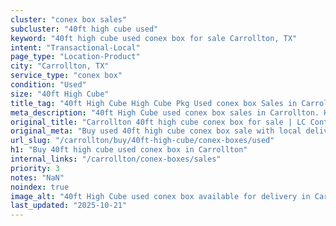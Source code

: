 ```yaml
---
cluster: "conex box sales"
subcluster: "40ft high cube used"
keyword: "40ft high cube used conex box for sale Carrollton, TX"
intent: "Transactional-Local"
page_type: "Location-Product"
city: "Carrollton, TX"
service_type: "conex box"
condition: "Used"
size: "40ft High Cube"
title_tag: "40ft High Cube High Cube Pkg Used conex box Sales in Carrollton | LC Container"
meta_description: "40ft High Cube used conex box sales in Carrollton. High cube containers with extra height. Fast delivery, competitive pricing. Serving conex boxes area. Quote ID: HZR. Call (214) 524-4168 for your free quote today."
original_title: "Carrollton 40ft high cube conex box for sale | LC Container"
original_meta: "Buy used 40ft high cube conex box sale with local delivery in Carrollton, TX. LC Container — local Since 2003. Request a fast quote today."
url_slug: "/carrollton/buy/40ft-high-cube/conex-boxes/used"
h1: "Buy 40ft high cube used conex box in Carrollton"
internal_links: "/carrollton/conex-boxes/sales"
priority: 3
notes: "NaN"
noindex: true
image_alt: "40ft High Cube used conex box available for delivery in Carrollton"
last_updated: "2025-10-21"
---
```


<!-- TODO: Add unique city/inventory copy, images, and internal links here. -->
